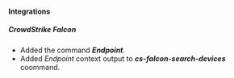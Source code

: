 
#### Integrations
##### CrowdStrike Falcon
- Added the command ***Endpoint***.
- Added *Endpoint* context output to ***cs-falcon-search-devices*** coommand.